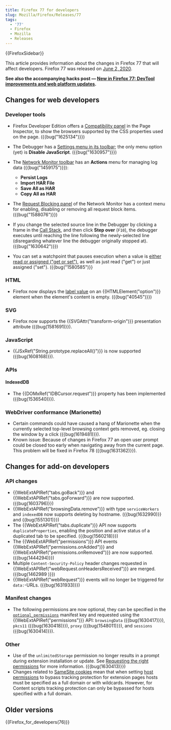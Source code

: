 ```yaml
---
title: Firefox 77 for developers
slug: Mozilla/Firefox/Releases/77
tags:
  - '77'
  - Firefox
  - Mozilla
  - Releases
---
```

{{FirefoxSidebar}}

This article provides information about the changes in Firefox 77 that will affect developers. Firefox 77 was released on [June 2, 2020](https://wiki.mozilla.org/RapidRelease/Calendar).

**See also the accompanying hacks post — [New in Firefox 77: DevTool improvements and web platform updates](https://hacks.mozilla.org/2020/06/new-in-firefox-77-devtool-improvements-and-web-platform-updates/).**

## Changes for web developers

### Developer tools

- Firefox Developer Edition offers a [Compatibility panel](/en-US/docs/Tools/Page_Inspector/UI_Tour#compatibility_view) in the Page Inspector, to show the browsers supported by the CSS properties used on the page. ({{bug("1625134")}})
- The Debugger has a [Settings menu in its toolbar](/en-US/docs/Tools/Page_Inspector/UI_Tour#toolbar); the only menu option (yet) is **Disable JavaScript**. ({{bug("1630957")}})
- The [Network Monitor toolbar](/en-US/docs/Tools/Network_Monitor/toolbar) has an **Actions** menu for managing log data ({{bug("1459175")}}):

  - **Persist Logs**
  - **Import HAR File**
  - **Save All as HAR**
  - **Copy All as HAR**

- The [Request Blocking panel](/en-US/docs/Tools/Network_Monitor/request_list#blocking_specific_urls) of the Network Monitor has a context menu for enabling, disabling or removing all request block items. ({{bug("1588076")}})
- If you change the selected source line in the Debugger by clicking a frame in the [Call Stack](/en-US/docs/Tools/Debugger/UI_Tour#call_stack), and then click **Step over** (`F10`), the debugger executes until reaching the line following the newly-selected line (disregarding whatever line the debugger originally stopped at). ({{bug("1630642")}})
- You can set a watchpoint that pauses execution when a value is [either read or assigned ("get or set")](/en-US/docs/Tools/Debugger/How_to/Use_watchpoints#set_a_watchpoint), as well as just read ("get") or just assigned ("set"). ({{bug("1580585")}}

### HTML

- Firefox now displays the [label value](/en-US/docs/Web/HTML/Element/option#browser_compatibility) on an {{HTMLElement("option")}} element when the element's content is empty. ({{bug("40545")}})

### SVG

- Firefox now supports the {{SVGAttr("transform-origin")}} presentation attribute ({{bug(1581691)}}).

### JavaScript

- {{JSxRef("String.prototype.replaceAll()")}} is now supported ({{bug(1608168)}}).

### APIs

#### IndexedDB

- The {{DOMxRef("IDBCursor.request")}} property has been implemented ({{bug(1536540)}}).

### WebDriver conformance (Marionette)

- Certain commands could have caused a hang of Marionette when the currently selected top-level browsing context gets removed, eg. closing the window by a click ({{bug(1619481)}}).
- Known issue: Because of changes in Firefox 77 an open user prompt could be closed too early when navigating away from the current page. This problem will be fixed in Firefox 78 ({{bug(1631362)}}).

## Changes for add-on developers

### API changes

- {{WebExtAPIRef("tabs.goBack")}} and {{WebExtAPIRef("tabs.goForward")}} are now supported. ({{bug(1603796)}})
- {{WebExtAPIRef("browsingData.remove")}} with type `serviceWorkers` and `indexedDB` now supports deleting by hostname. ({{bug(1632990)}} and {{bug(1551301)}})
- The {{WebExtAPIRef("tabs.duplicate")}} API now supports `duplicateProperties`, enabling the position and active status of a duplicated tab to be specified. ({{bug(1560218)}})
- The {{WebExtAPIRef("permissions")}} API events {{WebExtAPIRef("permissions.onAdded")}} and {{WebExtAPIRef("permissions.onRemoved")}} are now supported. ({{bug(1444294)}})
- Multiple `Content-Security-Policy` header changes requested in {{WebExtAPIRef("webRequest.onHeadersReceived")}} are merged. ({{bug(1462989 )}})
- {{WebExtAPIRef("webRequest")}} events will no longer be triggered for `data:`-URLs. ({{bug(1631933)}})

### Manifest changes

- The following permissions are now optional, they can be specified in the [`optional_permissions`](/en-US/docs/Mozilla/Add-ons/WebExtensions/manifest.json/optional_permissions) manifest key and requested using the {{WebExtAPIRef("permissions")}} API: `browsingData` ({{bug(1630417)}}), `pkcs11` ({{bug(1630418)}}), `proxy` ({{bug(1548011)}}), and `sessions` ({{bug(1630414)}}).

### Other

- Use of the `unlimitedStorage` permission no longer results in a prompt during extension installation or update. See [Requesting the right permissions](https://extensionworkshop.com/documentation/develop/request-the-right-permissions/) for more information. ({{bug(1630413)}})
- Changes related to [SameSite cookies](/en-US/docs/Web/HTTP/Headers/Set-Cookie/SameSite) mean that when setting [host permissions](/en-US/docs/Mozilla/Add-ons/WebExtensions/manifest.json/permissions#host_permissions) to bypass tracking protection for extension pages hosts must be specified as a full domain or with wildcards. However, for Content scripts tracking protection can only be bypassed for hosts specified with a full domain.

## Older versions

{{Firefox_for_developers(76)}}

